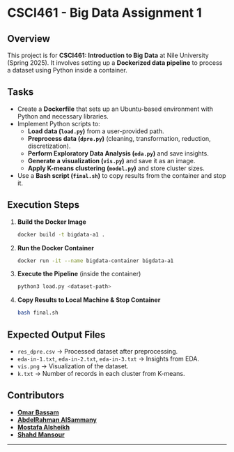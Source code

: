 # CSCI461 - Big Data Assignment 1

## Overview

This project is for **CSCI461: Introduction to Big Data** at Nile University (Spring 2025). It involves setting up a **Dockerized data pipeline** to process a dataset using Python inside a container.

## Tasks

- Create a **Dockerfile** that sets up an Ubuntu-based environment with Python and necessary libraries.
- Implement Python scripts to:
  - **Load data (`load.py`)** from a user-provided path.
  - **Preprocess data (`dpre.py`)** (cleaning, transformation, reduction, discretization).
  - **Perform Exploratory Data Analysis (`eda.py`)** and save insights.
  - **Generate a visualization (`vis.py`)** and save it as an image.
  - **Apply K-means clustering (`model.py`)** and store cluster sizes.
- Use a **Bash script (`final.sh`)** to copy results from the container and stop it.

## Execution Steps

1. **Build the Docker Image**

   ```sh
   docker build -t bigdata-a1 .  
   ```

2. **Run the Docker Container**

   ```sh
   docker run -it --name bigdata-container bigdata-a1  
   ```

3. **Execute the Pipeline** (inside the container)

   ```sh
   python3 load.py <dataset-path>  
   ```

4. **Copy Results to Local Machine & Stop Container**

   ```sh
   bash final.sh  
   ```

## Expected Output Files

- `res_dpre.csv` → Processed dataset after preprocessing.
- `eda-in-1.txt`, `eda-in-2.txt`, `eda-in-3.txt` → Insights from EDA.
- `vis.png` → Visualization of the dataset.
- `k.txt` → Number of records in each cluster from K-means.

## Contributors

- [**Omar Bassam**](https://github.com/OmarBassamTawfik)  
- [**AbdelRahman AlSammany**](https://github.com/Sammany1)  
- [**Mostafa Alsheikh**](https://github.com/Mostafa-alsheikh)
- [**Shahd Mansour**](https://github.com/shaahdmaansour)  

---

